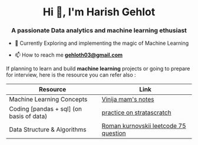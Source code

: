 <h1 align="center">Hi 👋, I'm Harish Gehlot</h1>
<h3 align="center">A passionate Data analytics and machine learning ethusiast</h3>

- 🔭 Currently Exploring and implementing the magic of Machine Learning

- 📫 How to reach me **gehloth03@gmail.com**

If planning to learn and build **machine learning** projects or going to prepare for interview, here is the resource you can refer also :

|Resource|Link|
|--------|----|
|Machine Learning Concepts|[Vinija mam's notes](https://vinija.ai/concepts/index.html)|
|Coding [pandas + sql] (on basis of data)|[practice on stratascratch](https://platform.stratascratch.com/coding?code_type=1)|
|Data Structure & Algorithms|[Roman kurnovskii leetcode 75 question](https://romankurnovskii.com/en/tracks/algorithms-101/leetcode75/)|





